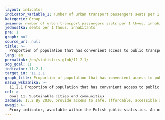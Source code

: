 ```yaml
---
layout: indicator
indicator_variable_1: number of urban transport passengers seats per 1 thous. inhabitants,percentage of the passengers seats adjusted to carrying the disabled persons in total number of passengers seats in urban transport stock (both buses and trams)
kategorie: Group
zmienne: number of urban transport passengers seats per 1 thous. inhabitants,percentage of the passengers seats adjusted to carrying the disabled persons in total number of passengers seats in urban transport stock (both buses and trams)
jednostka: seats per 1 thous. inhabitants
pre: 1
graph: null
source_url: null
title: >-
  Proportion of population that has convenient access to public transport, by sex, age and persons with disabilities
lang: en
permalink: /en/statistics_glob/11-2-1/
sdg_goal: 11
indicator: 11.2.1
target_id: '11.2.1'
graph_title: Proportion of population that has convenient access to public transport, by sex, age and persons with disabilities
nazwa_wskaznika: >-
  11.2.1 Proportion of population that has convenient access to public transport, by sex, age and persons with disabilities
cel: >-
  Goal 11. Sustainable cities and communities
zadanie: 11.2 By 2030, provide access to safe, affordable, accessible and sustainable transport systems for all, improving road safety, notably by expanding public transport, with special attention to the needs of those in vulnerable situations, women, children, persons with disabilities and older persons
uwagi: >-
  Proxy indicator, available within the Polish public statistics. An original indicator, adopted by the UN for monitoring target 11.2 of the 2030 Agenda is 11.2.1 Proportion of population that has convenient access to public transport, by age group, sex and persons with disabilities.
---
```

